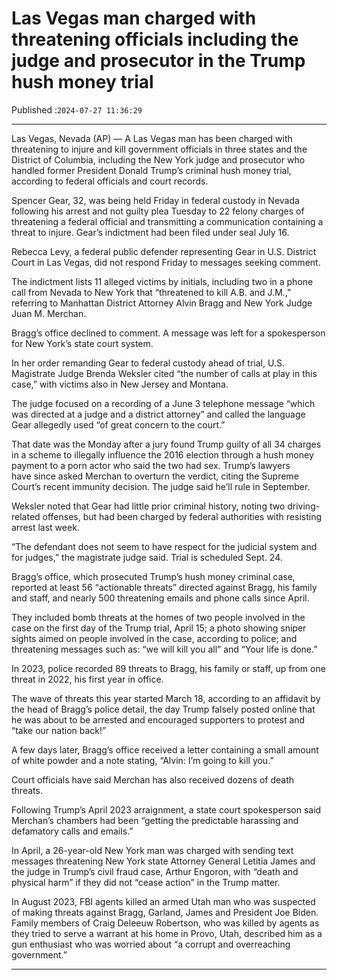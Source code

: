 # Las Vegas man charged with threatening officials including the judge and prosecutor in the Trump hush money trial

Published :`2024-07-27 11:36:29`

---

Las Vegas, Nevada (AP) — A Las Vegas man has been charged with threatening to injure and kill government officials in three states and the District of Columbia, including the New York judge and prosecutor who handled former President Donald Trump’s criminal hush money trial, according to federal officials and court records.

Spencer Gear, 32, was being held Friday in federal custody in Nevada following his arrest and not guilty plea Tuesday to 22 felony charges of threatening a federal official and transmitting a communication containing a threat to injure. Gear’s indictment had been filed under seal July 16.

Rebecca Levy, a federal public defender representing Gear in U.S. District Court in Las Vegas, did not respond Friday to messages seeking comment.

The indictment lists 11 alleged victims by initials, including two in a phone call from Nevada to New York that “threatened to kill A.B. and J.M.,” referring to Manhattan District Attorney Alvin Bragg and New York Judge Juan M. Merchan.

Bragg’s office declined to comment. A message was left for a spokesperson for New York’s state court system.

In her order remanding Gear to federal custody ahead of trial, U.S. Magistrate Judge Brenda Weksler cited “the number of calls at play in this case,” with victims also in New Jersey and Montana.

The judge focused on a recording of a June 3 telephone message “which was directed at a judge and a district attorney” and called the language Gear allegedly used “of great concern to the court.”

That date was the Monday after a jury found Trump guilty of all 34 charges in a scheme to illegally influence the 2016 election through a hush money payment to a porn actor who said the two had sex. Trump’s lawyers have since asked Merchan to overturn the verdict, citing the Supreme Court’s recent immunity decision. The judge said he’ll rule in September.

Weksler noted that Gear had little prior criminal history, noting two driving-related offenses, but had been charged by federal authorities with resisting arrest last week.

“The defendant does not seem to have respect for the judicial system and for judges,” the magistrate judge said. Trial is scheduled Sept. 24.

Bragg’s office, which prosecuted Trump’s hush money criminal case, reported at least 56 “actionable threats” directed against Bragg, his family and staff, and nearly 500 threatening emails and phone calls since April.

They included bomb threats at the homes of two people involved in the case on the first day of the Trump trial, April 15; a photo showing sniper sights aimed on people involved in the case, according to police; and threatening messages such as: “we will kill you all” and “Your life is done.”

In 2023, police recorded 89 threats to Bragg, his family or staff, up from one threat in 2022, his first year in office.

The wave of threats this year started March 18, according to an affidavit by the head of Bragg’s police detail, the day Trump falsely posted online that he was about to be arrested and encouraged supporters to protest and “take our nation back!”

A few days later, Bragg’s office received a letter containing a small amount of white powder and a note stating, “Alvin: I’m going to kill you.”

Court officials have said Merchan has also received dozens of death threats.

Following Trump’s April 2023 arraignment, a state court spokesperson said Merchan’s chambers had been “getting the predictable harassing and defamatory calls and emails.”

In April, a 26-year-old New York man was charged with sending text messages threatening New York state Attorney General Letitia James and the judge in Trump’s civil fraud case, Arthur Engoron, with “death and physical harm” if they did not “cease action” in the Trump matter.

In August 2023, FBI agents killed an armed Utah man who was suspected of making threats against Bragg, Garland, James and President Joe Biden. Family members of Craig Deleeuw Robertson, who was killed by agents as they tried to serve a warrant at his home in Provo, Utah, described him as a gun enthusiast who was worried about “a corrupt and overreaching government.”

---

